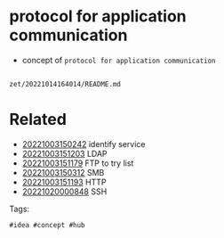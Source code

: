 # protocol for application communication

- concept of `protocol for application communication`

```
```

` zet/20221014164014/README.md `

# Related

- [20221003150242](/zet/20221003150242/README.md) identify service
- [20221003151203](/zet/20221003151203/README.md) LDAP
- [20221003151179](/zet/20221003151179/README.md) FTP to try list
- [20221003150312](/zet/20221003150312/README.md) SMB
- [20221003151193](/zet/20221003151193/README.md) HTTP
- [20221020000848](/zet/20221020000848/README.md) SSH

Tags:

    #idea #concept #hub
